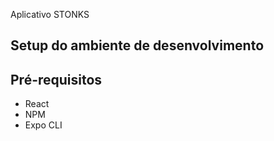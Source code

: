 Aplicativo STONKS

## Setup do ambiente de desenvolvimento

## Pré-requisitos
 - React
 - NPM
 - Expo CLI
